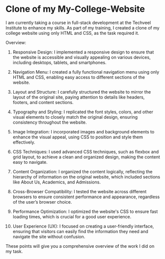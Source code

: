 # Clone of my My-College-Website

I am currently taking a course in full-stack development at the Techveel Institute to enhance my skills.
As part of my training, I created a clone of my college website using only HTML and CSS, as the task required it.

Overview:

1. Responsive Design: I implemented a responsive design to ensure that the website is accessible and visually appealing on various devices, including desktops, tablets, and smartphones.

2. Navigation Menu: I created a fully functional navigation menu using only HTML and CSS, enabling easy access to different sections of the website.

3. Layout and Structure: I carefully structured the website to mirror the layout of the original site, paying attention to details like headers, footers, and content sections.

4. Typography and Styling: I replicated the font styles, colors, and other visual elements to closely match the original design, ensuring consistency throughout the website.

5. Image Integration: I incorporated images and background elements to enhance the visual appeal, using CSS to position and style them effectively.

6. CSS Techniques: I used advanced CSS techniques, such as flexbox and grid layout, to achieve a clean and organized design, making the content easy to navigate.

7. Content Organization: I organized the content logically, reflecting the hierarchy of information on the original website, which included sections like About Us, Academics, and Admissions.

8. Cross-Browser Compatibility: I tested the website across different browsers to ensure consistent performance and appearance, regardless of the user’s browser choice.

9. Performance Optimization: I optimized the website's CSS to ensure fast loading times, which is crucial for a good user experience.

10. User Experience (UX): I focused on creating a user-friendly interface, ensuring that visitors can easily find the information they need and navigate the site without confusion.

These points will give you a comprehensive overview of the work I did on my task.
